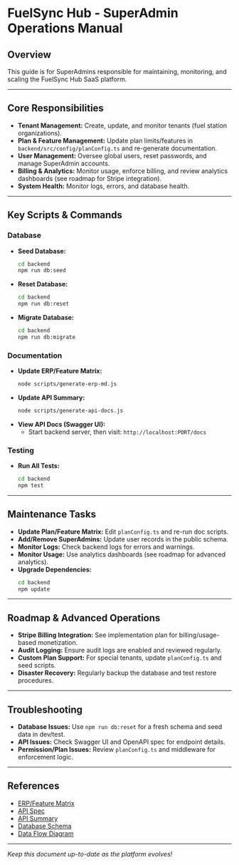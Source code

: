 # FuelSync Hub - SuperAdmin Operations Manual

## Overview
This guide is for SuperAdmins responsible for maintaining, monitoring, and scaling the FuelSync Hub SaaS platform.

---

## Core Responsibilities
- **Tenant Management:** Create, update, and monitor tenants (fuel station organizations).
- **Plan & Feature Management:** Update plan limits/features in `backend/src/config/planConfig.ts` and re-generate documentation.
- **User Management:** Oversee global users, reset passwords, and manage SuperAdmin accounts.
- **Billing & Analytics:** Monitor usage, enforce billing, and review analytics dashboards (see roadmap for Stripe integration).
- **System Health:** Monitor logs, errors, and database health.

---

## Key Scripts & Commands

### Database
- **Seed Database:**
  ```sh
  cd backend
  npm run db:seed
  ```
- **Reset Database:**
  ```sh
  cd backend
  npm run db:reset
  ```
- **Migrate Database:**
  ```sh
  cd backend
  npm run db:migrate
  ```

### Documentation
- **Update ERP/Feature Matrix:**
  ```sh
  node scripts/generate-erp-md.js
  ```
- **Update API Summary:**
  ```sh
  node scripts/generate-api-docs.js
  ```
- **View API Docs (Swagger UI):**
  - Start backend server, then visit: `http://localhost:PORT/docs`

### Testing
- **Run All Tests:**
  ```sh
  cd backend
  npm test
  ```

---

## Maintenance Tasks
- **Update Plan/Feature Matrix:** Edit `planConfig.ts` and re-run doc scripts.
- **Add/Remove SuperAdmins:** Update user records in the public schema.
- **Monitor Logs:** Check backend logs for errors and warnings.
- **Monitor Usage:** Use analytics dashboards (see roadmap for advanced analytics).
- **Upgrade Dependencies:**
  ```sh
  cd backend
  npm update
  ```

---

## Roadmap & Advanced Operations
- **Stripe Billing Integration:** See implementation plan for billing/usage-based monetization.
- **Audit Logging:** Ensure audit logs are enabled and reviewed regularly.
- **Custom Plan Support:** For special tenants, update `planConfig.ts` and seed scripts.
- **Disaster Recovery:** Regularly backup the database and test restore procedures.

---

## Troubleshooting
- **Database Issues:** Use `npm run db:reset` for a fresh schema and seed data in dev/test.
- **API Issues:** Check Swagger UI and OpenAPI spec for endpoint details.
- **Permission/Plan Issues:** Review `planConfig.ts` and middleware for enforcement logic.

---

## References
- [ERP/Feature Matrix](../palnning/erp.md)
- [API Spec](../palnning/api-spec.yaml)
- [API Summary](../palnning/api-summary.md)
- [Database Schema](../database/database-schema.puml)
- [Data Flow Diagram](../database/data-flow-diagram.puml)

---

*Keep this document up-to-date as the platform evolves!*
